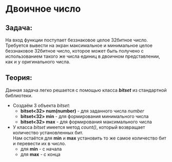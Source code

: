# Двоичное число

## Задача:  
На вход функции поступает беззнаковое целое 32битное число. Требуется вывести на экран максимальное и минимальное целое беззнаковое 32битное число, которое может быть получено с использованием такого же числа единиц в двоичном представлении, как и у оригинального числа.

## Теория:
Данная задача легко решается с помощью класса ***bitset*** из стандартной библиотеки.

- Создаём 3 объекта *bitset*:
  + **bitset<32> num(number)** - для заданного числа *number*
  + **bitset<32> min** - для формирования минимального числа
  + **bitset<32> max** - для формирования максимального числа
- У класса *bitset* имеется метод *count()*, который возвращает количество установленных бит.  
  Нам остаётся для **min** и **max** установить то же самое количество бит и перевести их в число.
  + для **min** - с начала
  + для **max** - с конца
